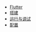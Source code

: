 <!--
 * @Description: 
 * @version: 1.0.0
 * @Author: nk
 * @Date: 2019-06-21 11:05:37
 * @LastEditTime: 2019-09-05 20:43:18
 -->
* [Flutter](view/app/flutter/flutter.md)
* [搭建](view/app/flutter/build.md)
* [运行与调试](view/app/flutter/run.md)
* [配置](view/config/config.md)